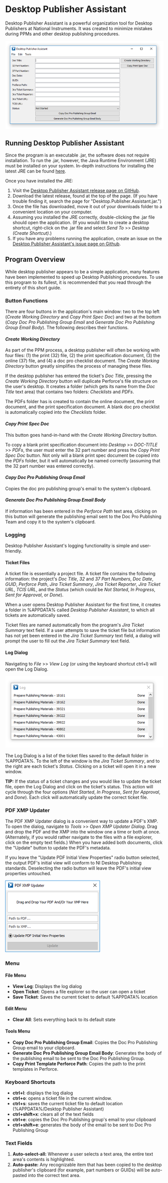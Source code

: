 # Desktop Publisher Assistant

Desktop Publisher Assistant is a powerful organization tool for Desktop Publishers at National Instruments. It was created to minimize mistakes during PPMs and other desktop publishing procedures.

![](readme-images/program.PNG)

## Running Desktop Publisher Assistant

Since the program is an executable .jar, the software does not require installation. To run the .jar, however, the Java Runtime Environment (JRE) must be installed on your system. In-depth instructions for installing the latest JRE can be found [here](https://www.ntu.edu.sg/home/ehchua/programming/howto/JDK_HowTo.html#jdk-install).

Once you have installed the JRE:

1. Visit the [Desktop Publisher Assistant release page on GitHub](https://github.com/alexporrello/DesktopPublisherAssistant/releases).
2. Download the latest release, found at the top of the page. (If you have trouble finding it, search the page for "Desktop.Publisher.Assistant.jar.")
3. Once the file has downloaded, move it out of your downloads folder to a convenient location on your computer.
4. Assuming you installed the JRE correctly, double-clicking the .jar file should open the application. (If you would like to create a desktop shortcut, right-click on the .jar file and select *Send To* >> *Desktop (Create Shortcut)*.)
5. If you have any problems running the application, create an issue on the [Desktop Publisher Assistant's issue page on Github](https://github.com/alexporrello/DesktopPublisherAssistant/issues).

## Program Overview

While desktop publisher appears to be a simple application, many features have been implemented to speed up Desktop Publishing procedures. To use this program to its fullest, it is recommended that you read through the entirety of this short guide.

### Button Functions

There are four buttons in the application's main window: two to the top left (_Create Working Directory_ and _Copy Print Spec Doc_) and two at the bottom (_Copy Doc Pro Publishing Group Email_ and _Generate Doc Pro Publishing Group Email Body_). The following describes their functions.

#### _Create Working Directory_

As part of the PPM process, a desktop publisher will often be working with four files: (1) the print (32) file, (2) the print specification document, (3) the online (37) file, and (4) a doc pro checklist document. The _Create Working Directory_ button greatly simplifies the process of managing these files.

If the desktop publisher has entered the ticket's _Doc Title_, pressing the _Create Working Directory_ button will duplicate Perforce's file structure on the user's desktop. It creates a folder (which gets its name from the _Doc Title_ text area) that contains two folders: _Checklists_ and _PDFs_.

The PDFs folder has is created to contain the online document, the print document, and the print specification document. A blank doc pro checklist is automatically copied into the _Checklists_ folder.

#### _Copy Print Spec Doc_

This button goes hand-in-hand with the _Create Working Directory_ button.

To copy a blank print specification document into _Desktop_ >> _DOC-TITLE_ >> _PDFs_, the user must enter the 32 part number and press the _Copy Print Spec Doc_ button. Not only will a blank print spec document be copied into the _PDFs_ folder, but it will automatically be named correctly (assuming that the 32 part number was entered correctly).

#### _Copy Doc Pro Publishing Group Email_

Copies the doc pro publishing group's email to the system's clipboard.

#### _Generate Doc Pro Publishing Group Email Body_

If information has been entered in the _Perforce Path_ text area, clicking on this button will generate the publishing email sent to the Doc Pro Publishing Team and copy it to the system's clipboard.

### Logging

Desktop Publisher Assistant's logging functionality is simple and user-friendly.

#### Ticket Files

A ticket file is essentially a project file. A ticket file contains the following information: the project's _Doc Title_, _32_ and _37 Part Numbers_, _Doc Date_, _GUID_, _Perforce Path_, _Jira Ticket Summary_, _Jira Ticket Reporter_, _Jira Ticket URL_, _TCIS URL_, and the _Status_ (which could be _Not Started_, _In Progress_, _Sent for Approval_, or _Done_).

When a user opens Desktop Publisher Assistant for the first time, it creates a folder in %APPDATA% called _Desktop Publisher Assistant_, to which all tickets are automatically saved. 

Ticket files are named automatically from the program's _Jira Ticket Summary_ text field. If a user attempts to save the ticket file but information has not yet been entered in the _Jira Ticket Summary_ text field, a dialog will prompt the user to fill out the _Jira Ticket Summary_ text field.

#### Log Dialog

Navigating to _File_ >> _View Log_ (or using the keyboard shortcut ctrl+l) will open the Log Dialog.

![](readme-images/log.PNG)

The Log Dialog is a list of the ticket files saved to the default folder in %APPDATA%. To the left of the window is the _Jira Ticket Summary_, and to the right are each ticket's _Status_. Clicking on a ticket will open it in a new window.

**TIP:** If the status of a ticket changes and you would like to update the ticket file, open the Log Dialog and click on the ticket's status. This action will cycle through the four options (_Not Started_, _In Progress_, _Sent for Approval_, and _Done_). Each click will automatically update the correct ticket file.

### PDF XMP Updater

The PDF XMP Updater dialog is a convenient way to update a PDF's XMP. To open the dialog, navigate to _Tools_ >> _Open XMP Updater Dialog_. Drag and drop the PDF and the XMP into the window one a time or both at once. (Alternately, if you would rather navigate to the files with a file explorer, click on the empty text fields.) When you have added both documents, click the "Update" button to update the PDF's metadata.

If you leave the "Update PDF Initial View Properties" radio button selected, the output PDF's initial view will conform to NI Desktop Publishing standards. Deselecting the radio button will leave the PDF's initial view properties untouched.

![](readme-images/pdf-dialog.PNG)

### Menu

#### File Menu

* **View Log**: Displays the log dialog
* **Open Ticket**: Opens a file explorer so the user can open a ticket
* **Save Ticket**: Saves the current ticket to default %APPDATA% location

#### Edit Menu

* **Clear All**: Sets everything back to its default state

#### Tools Menu

* **Copy Doc Pro Publishing Group Email**: Copies the Doc Pro Publishing Group email to your clipboard.
* **Generate Doc Pro Publishing Group Email Body**: Generates the body of the publishing email to be sent to the Doc Pro Publishing Group.
* **Copy Print Template Perforce Path**: Copies the path to the print templates in Perforce.

### Keyboard Shortcuts

* **ctrl+l**: displays the log dialog
* **ctrl+o**: opens a ticket file in the current window.
* **ctrl+s**: saves the current ticket file to default location (%APPDATA%/Desktop Publisher Assistant)
* **ctrl+shift+x**: clears all of the text fields
* **ctrl+e**: copies the Doc Pro Publishing group's email to your clipboard
* **ctrl+shift+e**: generates the body of the email to be sent to Doc Pro Publishing Group

### Text Fields

1. **Auto-select-all:** Whenever a user selects a text area, the entire text area's contents is highlighted.
2. **Auto-paste:** Any recognizable item that has been copied to the desktop publisher's clipboard (for example, part numbers or GUIDs) will be auto-pasted into the correct text area.
